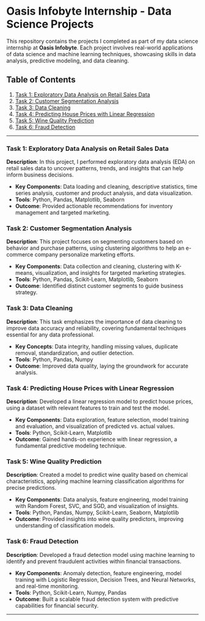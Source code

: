 # Oasis Infobyte Internship - Data Science Projects

This repository contains the projects I completed as part of my data science internship at **Oasis Infobyte**. Each project involves real-world applications of data science and machine learning techniques, showcasing skills in data analysis, predictive modeling, and data cleaning.

## Table of Contents
1. [Task 1: Exploratory Data Analysis on Retail Sales Data](#task-1-exploratory-data-analysis-on-retail-sales-data)
2. [Task 2: Customer Segmentation Analysis](#task-2-customer-segmentation-analysis)
3. [Task 3: Data Cleaning](#task-3-data-cleaning)
4. [Task 4: Predicting House Prices with Linear Regression](#task-4-predicting-house-prices-with-linear-regression)
5. [Task 5: Wine Quality Prediction](#task-5-wine-quality-prediction)
6. [Task 6: Fraud Detection](#task-6-fraud-detection)

---

### Task 1: Exploratory Data Analysis on Retail Sales Data
**Description**: In this project, I performed exploratory data analysis (EDA) on retail sales data to uncover patterns, trends, and insights that can help inform business decisions.

- **Key Components**: Data loading and cleaning, descriptive statistics, time series analysis, customer and product analysis, and data visualization.
- **Tools**: Python, Pandas, Matplotlib, Seaborn
- **Outcome**: Provided actionable recommendations for inventory management and targeted marketing.

### Task 2: Customer Segmentation Analysis
**Description**: This project focuses on segmenting customers based on behavior and purchase patterns, using clustering algorithms to help an e-commerce company personalize marketing efforts.

- **Key Components**: Data collection and cleaning, clustering with K-means, visualization, and insights for targeted marketing strategies.
- **Tools**: Python, Pandas, Scikit-Learn, Matplotlib, Seaborn
- **Outcome**: Identified distinct customer segments to guide business strategy.

### Task 3: Data Cleaning
**Description**: This task emphasizes the importance of data cleaning to improve data accuracy and reliability, covering fundamental techniques essential for any data professional.

- **Key Concepts**: Data integrity, handling missing values, duplicate removal, standardization, and outlier detection.
- **Tools**: Python, Pandas, Numpy
- **Outcome**: Improved data quality, laying the groundwork for accurate analysis.

### Task 4: Predicting House Prices with Linear Regression
**Description**: Developed a linear regression model to predict house prices, using a dataset with relevant features to train and test the model.

- **Key Components**: Data exploration, feature selection, model training and evaluation, and visualization of predicted vs. actual values.
- **Tools**: Python, Scikit-Learn, Matplotlib
- **Outcome**: Gained hands-on experience with linear regression, a fundamental predictive modeling technique.

### Task 5: Wine Quality Prediction
**Description**: Created a model to predict wine quality based on chemical characteristics, applying machine learning classification algorithms for precise predictions.

- **Key Components**: Data analysis, feature engineering, model training with Random Forest, SVC, and SGD, and visualization of insights.
- **Tools**: Python, Pandas, Numpy, Scikit-Learn, Seaborn, Matplotlib
- **Outcome**: Provided insights into wine quality predictors, improving understanding of classification models.

### Task 6: Fraud Detection
**Description**: Developed a fraud detection model using machine learning to identify and prevent fraudulent activities within financial transactions.

- **Key Components**: Anomaly detection, feature engineering, model training with Logistic Regression, Decision Trees, and Neural Networks, and real-time monitoring.
- **Tools**: Python, Scikit-Learn, Numpy, Pandas
- **Outcome**: Built a scalable fraud detection system with predictive capabilities for financial security.

---



